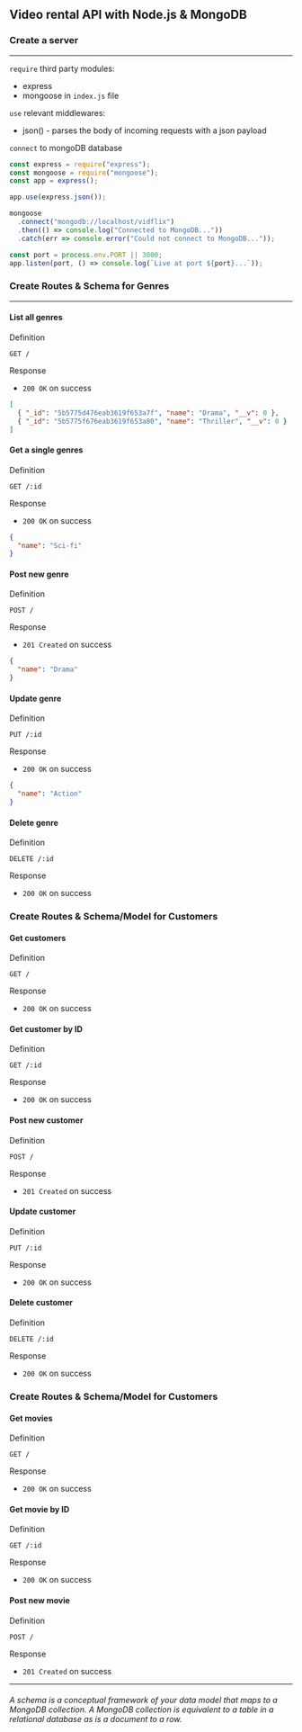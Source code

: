 ## Video rental API with Node.js & MongoDB

### Create a server

---

`require` third party modules:

- express
- mongoose in `index.js` file

`use` relevant middlewares:

- json() - parses the body of incoming requests with a json payload

`connect` to mongoDB database

```javascript
const express = require("express");
const mongoose = require("mongoose");
const app = express();

app.use(express.json());

mongoose
  .connect("mongodb://localhost/vidflix")
  .then(() => console.log("Connected to MongoDB..."))
  .catch(err => console.error("Could not connect to MongoDB..."));

const port = process.env.PORT || 3000;
app.listen(port, () => console.log(`Live at port ${port}...`));
```

### Create Routes & Schema for Genres

---

#### List all genres

Definition

`GET /`

Response

- `200 OK` on success

```json
[
  { "_id": "5b5775d476eab3619f653a7f", "name": "Drama", "__v": 0 },
  { "_id": "5b5775f676eab3619f653a80", "name": "Thriller", "__v": 0 }
]
```

#### Get a single genres

Definition

`GET /:id`

Response

- `200 OK` on success

```json
{
  "name": "Sci-fi"
}
```

#### Post new genre

Definition

`POST /`

Response

- `201 Created` on success

```json
{
  "name": "Drama"
}
```

#### Update genre

Definition

`PUT /:id`

Response

- `200 OK` on success

```json
{
  "name": "Action"
}
```

#### Delete genre

Definition

`DELETE /:id`

Response

- `200 OK` on success

### Create Routes & Schema/Model for Customers

#### Get customers

Definition

`GET /`

Response

- `200 OK` on success

#### Get customer by ID

Definition

`GET /:id`

Response

- `200 OK` on success

#### Post new customer

Definition

`POST /`

Response

- `201 Created` on success

#### Update customer

Definition

`PUT /:id`

Response

- `200 OK` on success

#### Delete customer

Definition

`DELETE /:id`

Response

- `200 OK` on success

### Create Routes & Schema/Model for Customers

#### Get movies

Definition

`GET /`

Response

- `200 OK` on success

#### Get movie by ID

Definition

`GET /:id`

Response

- `200 OK` on success

#### Post new movie

Definition

`POST /`

Response

- `201 Created` on success

---

###### A schema is a conceptual framework of your data model that maps to a MongoDB collection. A MongoDB collection is equivalent to a table in a relational database as is a document to a row.

